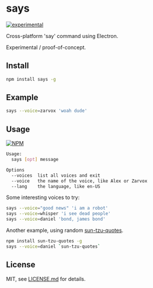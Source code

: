 # says

[![experimental](http://badges.github.io/stability-badges/dist/experimental.svg)](http://github.com/badges/stability-badges)

Cross-platform 'say' command using Electron. 

Experimental / proof-of-concept.

## Install

```sh
npm install says -g
```

## Example

```sh
says --voice=zarvox 'woah dude'
```

## Usage

[![NPM](https://nodei.co/npm/says.png)](https://www.npmjs.com/package/says)

```sh
Usage:
  says [opt] message

Options
  --voices  list all voices and exit
  --voice   the name of the voice, like Alex or Zarvox
  --lang    the language, like en-US
```

Some interesting voices to try:

```sh
says --voice="good news" 'i am a robot'
says --voice=whisper 'i see dead people'
says --voice=daniel 'bond, james bond'
```

Another example, using random [sun-tzu-quotes](https://github.com/mattdesl/sun-tzu-quotes).

```sh
npm install sun-tzu-quotes -g
says --voice=daniel `sun-tzu-quotes`
```

## License

MIT, see [LICENSE.md](http://github.com/Jam3/says/blob/master/LICENSE.md) for details.
